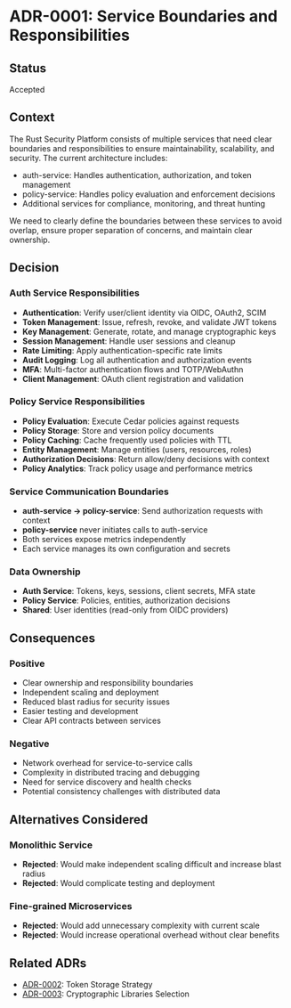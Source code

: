 # ADR-0001: Service Boundaries and Responsibilities

## Status
Accepted

## Context
The Rust Security Platform consists of multiple services that need clear boundaries and responsibilities to ensure maintainability, scalability, and security. The current architecture includes:
- auth-service: Handles authentication, authorization, and token management
- policy-service: Handles policy evaluation and enforcement decisions
- Additional services for compliance, monitoring, and threat hunting

We need to clearly define the boundaries between these services to avoid overlap, ensure proper separation of concerns, and maintain clear ownership.

## Decision

### Auth Service Responsibilities
- **Authentication**: Verify user/client identity via OIDC, OAuth2, SCIM
- **Token Management**: Issue, refresh, revoke, and validate JWT tokens
- **Key Management**: Generate, rotate, and manage cryptographic keys
- **Session Management**: Handle user sessions and cleanup
- **Rate Limiting**: Apply authentication-specific rate limits
- **Audit Logging**: Log all authentication and authorization events
- **MFA**: Multi-factor authentication flows and TOTP/WebAuthn
- **Client Management**: OAuth client registration and validation

### Policy Service Responsibilities  
- **Policy Evaluation**: Execute Cedar policies against requests
- **Policy Storage**: Store and version policy documents
- **Policy Caching**: Cache frequently used policies with TTL
- **Entity Management**: Manage entities (users, resources, roles)
- **Authorization Decisions**: Return allow/deny decisions with context
- **Policy Analytics**: Track policy usage and performance metrics

### Service Communication Boundaries
- **auth-service → policy-service**: Send authorization requests with context
- **policy-service** never initiates calls to auth-service
- Both services expose metrics independently
- Each service manages its own configuration and secrets

### Data Ownership
- **Auth Service**: Tokens, keys, sessions, client secrets, MFA state
- **Policy Service**: Policies, entities, authorization decisions
- **Shared**: User identities (read-only from OIDC providers)

## Consequences

### Positive
- Clear ownership and responsibility boundaries
- Independent scaling and deployment
- Reduced blast radius for security issues
- Easier testing and development
- Clear API contracts between services

### Negative
- Network overhead for service-to-service calls
- Complexity in distributed tracing and debugging
- Need for service discovery and health checks
- Potential consistency challenges with distributed data

## Alternatives Considered

### Monolithic Service
- **Rejected**: Would make independent scaling difficult and increase blast radius
- **Rejected**: Would complicate testing and deployment

### Fine-grained Microservices
- **Rejected**: Would add unnecessary complexity with current scale
- **Rejected**: Would increase operational overhead without clear benefits

## Related ADRs
- [ADR-0002](ADR-0002-token-storage-strategy.md): Token Storage Strategy
- [ADR-0003](ADR-0003-cryptographic-libraries.md): Cryptographic Libraries Selection